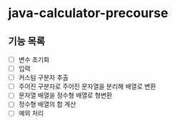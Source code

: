 # java-calculator-precourse

## 기능 목록
- [ ] 변수 초기화
- [ ] 입력
- [ ] 커스텀 구분자 추출
- [ ] 주어진 구분자로 주어진 문자열을 분리해 배열로 변환
- [ ] 문자열 배열을 정수형 배열로 형변환
- [ ] 정수형 배열의 합 계산
- [ ] 예외 처리